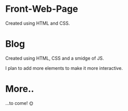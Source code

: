 # Front-Web-Page
Created using HTML and CSS.
# Blog
Created using HTML, CSS and a smidge of JS.

I plan to add more elements to make it more interactive.
# More..
...to come! 🌞
